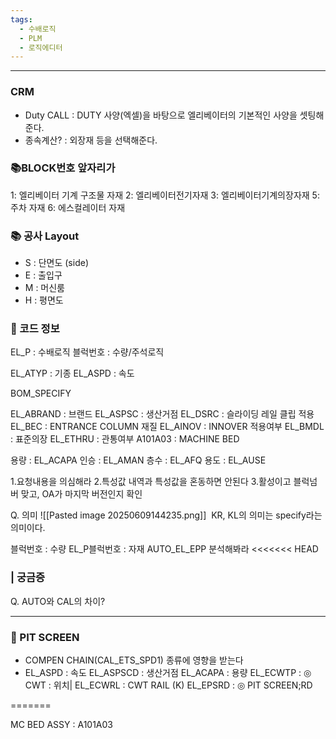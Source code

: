 ```yaml
---
tags:
  - 수배로직
  - PLM
  - 로직에디터
---
```

---


### CRM 
- Duty CALL : DUTY 사양(엑셀)을 바탕으로 엘리베이터의 기본적인 사양을 셋팅해준다.
- 종속계산? : 외장재 등을 선택해준다.

### 📚BLOCK번호 앞자리가
1: 엘리베이터 기계 구조물 자재
2: 엘리베이터전기자재
3: 엘리베이터기계의장자재
5: 주차 자재
6: 에스컬레이터 자재

### 📚 공사 Layout
- S : 단면도 (side)
- E : 출입구
- M : 머신룸
- H : 평면도


### 🧪 코드 정보
EL_P : 수배로직
블럭번호 : 수량/주석로직

EL_ATYP : 기종
EL_ASPD : 속도


BOM_SPECIFY


EL_ABRAND : 브랜드
EL_ASPSC : 생산거점
EL_DSRC : 슬라이딩 레일 클립 적용
EL_BEC : ENTRANCE COLUMN 재질
EL_AINOV : INNOVER 적용여부
EL_BMDL : 표준의장
EL_ETHRU : 관통여부
A101A03 : MACHINE BED

용량 : EL_ACAPA
인승 : EL_AMAN
층수 : EL_AFQ
용도 : EL_AUSE


1.요청내용을 의심해라
2.특성값 내역과 특성값을 혼동하면 안된다
3.활성이고 블럭넘버 맞고, OA가 마지막 버전인지 확인




Q. 의미
![[Pasted image 20250609144235.png]]
 KR, KL의 의미는 specify라는 의미이다.
 


블럭번호 : 수량
EL_P블럭번호 : 자재
AUTO_EL_EPP 분석해봐라
<<<<<<< HEAD
### | 궁금증
Q. AUTO와 CAL의 차이?


---
### 🔧 PIT SCREEN
- COMPEN CHAIN(CAL_ETS_SPD1) 종류에 영향을 받는다
- EL_ASPD : 속도
EL_ASPSCD : 생산거점
EL_ACAPA : 용량
EL_ECWTP : ◎ CWT : 위치|
EL_ECWRL : CWT RAIL (K)
EL_EPSRD : ◎ PIT SCREEN;RD

=======



MC BED ASSY : A101A03

